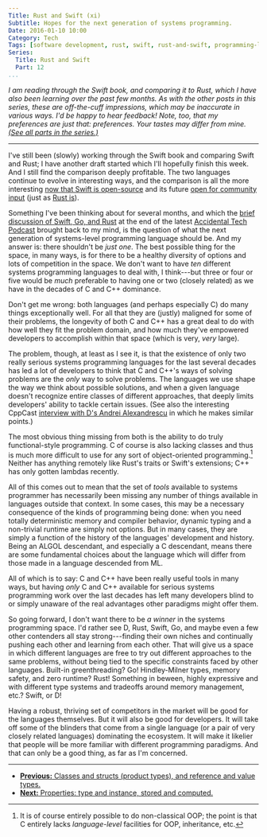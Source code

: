 ```yaml
---
Title: Rust and Swift (xi)
Subtitle: Hopes for the next generation of systems programming.
Date: 2016-01-10 10:00
Category: Tech
Tags: [software development, rust, swift, rust-and-swift, programming-languages]
Series:
  Title: Rust and Swift
  Part: 12
...
```


<i class="editorial">I am reading through the Swift book, and comparing it to Rust, which I have also been learning over the past few months. As with the other posts in this series, these are off-the-cuff impressions, which may be inaccurate in various ways. I'd be happy to hear feedback! Note, too, that my preferences are just that: preferences. Your tastes may differ from mine. [(See all parts in the series.)][series]</i>

[series]: /rust-and-swift.html

---

I've still been (slowly) working through the Swift book and comparing Swift and Rust; I have another draft started which I'll hopefully finish this week. And I still find the comparison deeply profitable. The two languages continue to evolve in interesting ways, and the comparison is all the more interesting [now that Swift is open-source][oss-swift] and its future [open for community input][proposals] (just as [Rust is][RFCs]).

[oss-swift]: https://github.com/apple/swift
[proposals]: https://github.com/apple/swift-evolution
[RFCs]: https://github.com/rust-lang/rfcs

Something I've been thinking about for several months, and which the [brief discussion of Swift, Go, and Rust][overcast] at the end of the latest [Accidental Tech Podcast][ATP] brought back to my mind, is the question of what the next generation of systems-level programming language should be. And my answer is: there shouldn't be *just one*. The best possible thing for the space, in many ways, is for there to be a healthy diversity of options and lots of competition in the space. We don't want to have *ten* different systems programming languages to deal with, I think---but three or four or five would be *much* preferable to having one or two (closely related) as we have in the decades of C and C++ dominance.

[overcast]: https://overcast.fm/+CdSzsTIY/1:16:42
[ATP]: http://atp.fm/episodes/151

Don't get me wrong: both languages (and perhaps especially C) do many things exceptionally well. For all that they are (justly) maligned for some of their problems, the longevity of both C and C++ has a great deal to do with how well they fit the problem domain, and how much they've empowered developers to accomplish within that space (which is very, *very* large).

The problem, though, at least as I see it, is that the existence of only two really serious systems programming languages for the last several decades has led a lot of developers to think that C and C++'s ways of solving problems are the *only* way to solve problems. The languages we use shape the way we think about possible solutions, and when a given language doesn't recognize entire classes of different approaches, that deeply limits developers' ability to tackle certain issues. (See also the interesting CppCast [interview with D's Andrei Alexandrescu][D] in which he makes similar points.)

[D]: http://cppcast.com/2015/10/andrei-alexandrescu/

The most obvious thing missing from both is the ability to do truly functional-style programming. C of course is also lacking classes and thus is much more difficult to use for any sort of object-oriented programming.[^oop] Neither has anything remotely like Rust's traits or Swift's extensions; C++ has only gotten lambdas recently.

All of this comes out to mean that the set of *tools* available to systems programmer has necessarily been missing any number of things available in languages outside that context. In some cases, this may be a necessary consequence of the kinds of programming being done: when you need totally deterministic memory and compiler behavior, dynamic typing and a non-trivial runtime are simply not options. But in many cases, they are simply a function of the history of the languages' development and history. Being an ALGOL descendant, and especially a C descendant, means there are some fundamental choices about the language which will differ from those made in a language descended from ML.

All of which is to say: C and C++ have been really useful tools in many ways, but having *only* C and C++ available for serious systems programming work over the last decades has left many developers blind to or simply unaware of the real advantages other paradigms might offer them.

So going forward, I don't want there to be *a winner* in the systems programming space. I'd rather see D, Rust, Swift, Go, and maybe even a few other contenders all stay strong---finding their own niches and continually pushing each other and learning from each other. That will give us a space in which different languages are free to try out different approaches to the same problems, without being tied to the specific constraints faced by other languages. Built-in greenthreading? Go! Hindley-Milner types, memory safety, and zero runtime? Rust! Something in beween, highly expressive and with different type systems and tradeoffs around memory management, etc.? Swift, or D!

Having a robust, thriving set of competitors in the market will be good for the languages themselves. But it will also be good for developers. It will take off some of the blinders that come from a single language (or a pair of very closely related languages) dominating the ecosystem. It will make it likelier that people will be more familiar with different programming paradigms. And that can only be a good thing, as far as I'm concerned.


---


-   [**Previous:** Classes and structs (product types), and reference and value types.][10]
-   [**Next:** Properties: type and instance, stored and computed.][12]


[10]: http://v4.chriskrycho.com/2015/rust-and-swift-x.html
[12]: http://v4.chriskrycho.com/2016/rust-and-swift-xii.html



[^oop]: It is of course entirely possible to do non-classical OOP; the point is that C entirely lacks *language-level* facilities for OOP, inheritance, etc.
